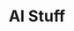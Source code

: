 ---
title: AI Stuff
template: 'post'
draft: true
slug: '/ai/tensor-flow'
category: 'AI'
tags:
  - 'AI Stuff'
description: 'Some stuff about AI.'
---